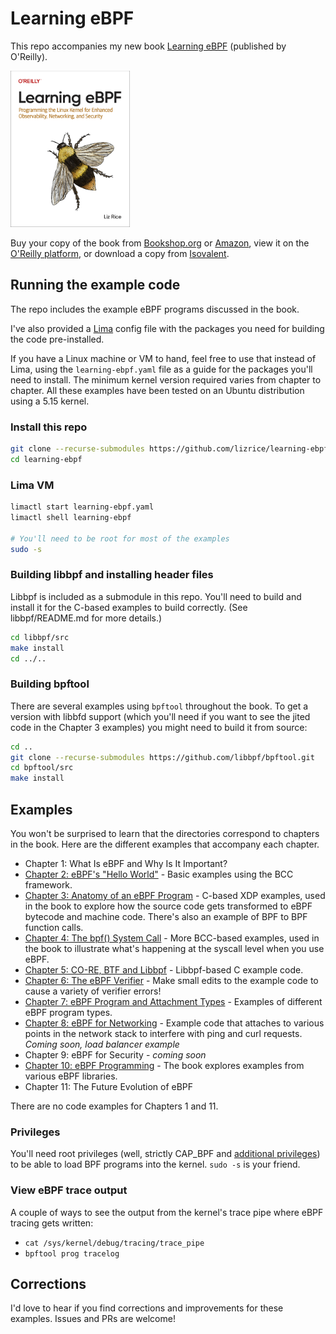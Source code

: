 # Learning eBPF

This repo accompanies my new book [Learning
eBPF](https://www.amazon.com/Learning-eBPF-Programming-Observability-Networking/dp/1098135121)
(published by O'Reilly).

<img src="learning-ebpf-cover.png" height=250 
alt="Learning eBPF cover features an image of an Early
Bumblebee" />

Buy your copy of the book from
[Bookshop.org](https://bookshop.org/p/books/learning-ebpf-programming-the-linux-kernel-for-enhanced-observability-networking-and-security-liz-rice/19244244?ean=9781098135126)
or
[Amazon](https://www.amazon.com/Learning-eBPF-Programming-Observability-Networking/dp/1098135121),
view it on the [O'Reilly platform](https://www.oreilly.com/library/view/learning-ebpf/9781098135119/), or download a copy from [Isovalent](https://isovalent.com/learning-ebpf). 

## Running the example code

The repo includes the example eBPF programs discussed in the book.

I've also provided a [Lima](https://github.com/lima-vm/lima) config file with
the packages you need for building the code pre-installed.

If you have a Linux machine or VM to hand, feel free to use that instead of
Lima, using the `learning-ebpf.yaml` file as a guide for the packages you'll 
need to install. The minimum kernel version required varies from chapter to chapter. All
these examples have been tested on an Ubuntu distribution using a 5.15 kernel. 

### Install this repo

```sh
git clone --recurse-submodules https://github.com/lizrice/learning-ebpf
cd learning-ebpf
```

### Lima VM

```sh
limactl start learning-ebpf.yaml
limactl shell learning-ebpf

# You'll need to be root for most of the examples
sudo -s
```

### Building libbpf and installing header files

Libbpf is included as a submodule in this repo. You'll need to build and install
it for the C-based examples to build correctly. (See libbpf/README.md for more
details.)

```sh
cd libbpf/src
make install 
cd ../..
```

### Building bpftool

There are several examples using `bpftool` throughout the book. To get a version
with libbfd support (which you'll need if you want to see the jited code in the 
Chapter 3 examples) you might need to build it from source:

```sh
cd ..
git clone --recurse-submodules https://github.com/libbpf/bpftool.git
cd bpftool/src 
make install 
```

## Examples

You won't be surprised to learn that the directories correspond to chapters in
the book. Here are the different examples that accompany each chapter.

* Chapter 1: What Is eBPF and Why Is It Important?
* [Chapter 2: eBPF's "Hello World"](chapter2/README.md) - Basic examples using the BCC framework.
* [Chapter 3: Anatomy of an eBPF Program](chapter3/README.md) - C-based XDP
  examples, used in the book to explore how the source code gets transformed to eBPF bytecode and
  machine code. There's also an example of BPF to BPF function calls.
* [Chapter 4: The bpf() System Call](chapter4/README.md) - More BCC-based examples, used in the book to
  illustrate what's happening at the syscall level when you use eBPF.
* [Chapter 5: CO-RE, BTF and Libbpf](chapter5/README.md) - Libbpf-based C
  example code.
* [Chapter 6: The eBPF Verifier](chapter6/README.md) - Make small edits to the
  example code to cause a variety of verifier errors!
* [Chapter 7: eBPF Program and Attachment Types](chapter7/README.md) - Examples
  of different eBPF program types.
* [Chapter 8: eBPF for Networking](chapter8/README.md) - Example code that
  attaches to various points in the network stack to interfere with ping and
  curl requests. *Coming soon, load balancer example*
* Chapter 9: eBPF for Security - *coming soon*
* [Chapter 10: eBPF Programming](chapter10/README.md) - The book explores examples from various eBPF
  libraries.
* Chapter 11: The Future Evolution of eBPF

There are no code examples for Chapters 1 and 11.

### Privileges

You'll need root privileges (well, strictly CAP_BPF and [additional
privileges](https://mdaverde.com/posts/cap-bpf/)) to be able to load BPF
programs into the kernel. `sudo -s` is your friend.

### View eBPF trace output

A couple of ways to see the output from the kernel's trace pipe where eBPF
tracing gets written:

* `cat /sys/kernel/debug/tracing/trace_pipe`
* `bpftool prog tracelog`

## Corrections

I'd love to hear if you find corrections and improvements for
these examples. Issues and PRs are welcome!
